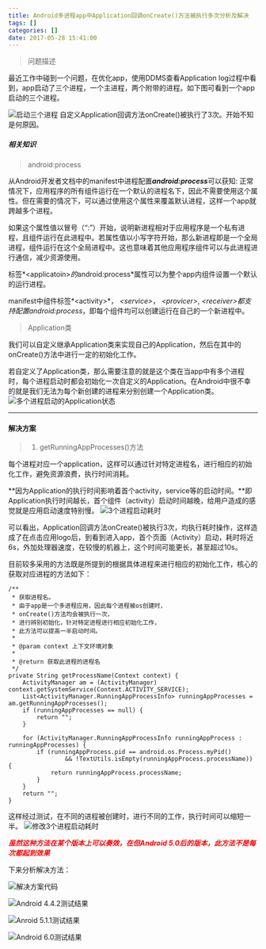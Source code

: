 ```yaml
---
title: Android多进程app中Application回调onCreate()方法被执行多次分析及解决
tags: []
categories: []
date: 2017-05-28 15:41:00
---
```


>  问题描述

最近工作中碰到一个问题，在优化app，使用DDMS查看Application log过程中看到，app启动了三个进程，一个主进程，两个附带的进程。如下图可看到一个app启动的三个进程。

<!-- more -->

![启动三个进程](/images/android-multiprocess-oncreate-executed-serval-times/processes_app_starts.png "启动进程")
自定义Application回调方法onCreate()被执行了3次。开始不知是何原因。

##### 相关知识

> android:process

从Android开发者文档中的manifest中进程配置***android:process***可以获知:
正常情况下，应用程序的所有组件运行在一个默认的进程名下，因此不需要使用这个属性。但在需要的情况下，可以通过使用这个属性来覆盖默认进程，这样一个app就跨越多个进程。

如果这个属性值以冒号（“:”）开始，说明新进程相对于应用程序是一个私有进程，且组件运行在此进程中。若属性值以小写字符开始，那么新进程即是一个全局进程，组件运行在这个全局进程中。这也意味着其他应用程序组件可以与此进程进行通信，减少资源使用。

标签*&lt;applicatoin&gt;*的*android:process*属性可以为整个app内组件设置一个默认的运行进程。

manifest中组件标签*&lt;activity&gt;*， *&lt;service&gt;*， *&lt;provicer&gt;*,  *&lt;receiver&gt;*都支持配置*android:process*，即每个组件均可以创建运行在自己的一个新进程中。

> Application类

我们可以自定义继承Application类来实现自己的Application，然后在其中的onCreate()方法中进行一定的初始化工作。

若自定义了Application类，那么需要注意的就是这个类在当app中有多个进程时，每个进程启动时都会初始化一次自定义的Application。在Android中很不幸的就是我们无法为每个新创建的进程来分别创建一个Application类。
![多个进程启动的Application状态](/images/android-multiprocess-oncreate-executed-serval-times/android_multiprocesses_application.jpg)

---
#### 解决方案

> 1. getRunningAppProcesses()方法

每个进程对应一个application，这样可以通过针对特定进程名，进行相应的初始化工作，避免资源浪费，执行时间消耗。

**因为Application的执行时间影响着首个activity，service等的启动时间。**即Application执行时间越长，首个组件（activity）启动时间越晚，给用户造成的感觉就是应用启动速度特别慢。
![3个进程启动耗时](/images/android-multiprocess-oncreate-executed-serval-times/original_processes_start_time_long.png "3个进程创建耗时")

可以看出，Application回调方法onCreate()被执行3次，均执行耗时操作，这样造成了在点击应用logo后，到看到进入app，首个页面（Activity）启动，耗时将近6s，外加处理器速度，在较慢的机器上，这个时间可能更长，甚至超过10s。

目前较多采用的方法既是所提到的根据具体进程来进行相应的初始化工作，核心的获取对应进程的方法如下：

    /**
     * 获取进程名。
     * 由于app是一个多进程应用，因此每个进程被os创建时，    
     * onCreate()方法均会被执行一次，
     * 进行辨别初始化，针对特定进程进行相应初始化工作，
     * 此方法可以提高一半启动时间。
     *
     * @param context 上下文环境对象
     *
     * @return 获取此进程的进程名
     */
    private String getProcessName(Context context) {
        ActivityManager am = (ActivityManager) context.getSystemService(Context.ACTIVITY_SERVICE);
        List<ActivityManager.RunningAppProcessInfo> runningAppProcesses = am.getRunningAppProcesses();
        if (runningAppProcesses == null) {
            return "";
        }

        for (ActivityManager.RunningAppProcessInfo runningAppProcess : runningAppProcesses) {
            if (runningAppProcess.pid == android.os.Process.myPid()
                    && !TextUtils.isEmpty(runningAppProcess.processName)) {
                return runningAppProcess.processName;
            }
        }
        return "";
    }
    
这样经过测试，在不同的进程被创建时，进行不同的工作，执行时间可以缩短一半。
![修改3个进程启动耗时](/images/android-multiprocess-oncreate-executed-serval-times/processes_start_timelong_after_modification.png "修改后3个进程创建耗时")

***<font color="red">虽然这种方法在某个版本上可以奏效，在但Android 5.0后的版本，此方法不是每次都起到效果</font>***

下来分析解决方法：

![解决方案代码](/images/android-multiprocess-oncreate-executed-serval-times/application_oncreate_call_several_times_solution.png)

![Android 4.4.2测试结果](/images/android-multiprocess-oncreate-executed-serval-times/android_multi_processes_solution_test_on_4_4_2.png)

![Anroid 5.1.1测试结果](/images/android-multiprocess-oncreate-executed-serval-times/android_multi_processes_solution_test_on_5_1_1.png)

![Android 6.0测试结果](/images/android-multiprocess-oncreate-executed-serval-times/android_multi_processes_solution_test_on_6_0.png)